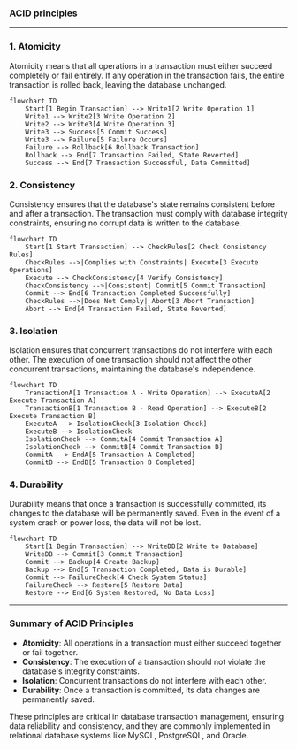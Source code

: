 ### ACID principles

---

### 1. Atomicity

Atomicity means that all operations in a transaction must either succeed completely or fail entirely. If any operation in the transaction fails, the entire transaction is rolled back, leaving the database unchanged.

```mermaid
flowchart TD
    Start[1 Begin Transaction] --> Write1[2 Write Operation 1]
    Write1 --> Write2[3 Write Operation 2]
    Write2 --> Write3[4 Write Operation 3]
    Write3 --> Success[5 Commit Success]
    Write3 --> Failure[5 Failure Occurs]
    Failure --> Rollback[6 Rollback Transaction]
    Rollback --> End[7 Transaction Failed, State Reverted]
    Success --> End[7 Transaction Successful, Data Committed]
```

### 2. Consistency

Consistency ensures that the database's state remains consistent before and after a transaction. The transaction must comply with database integrity constraints, ensuring no corrupt data is written to the database.

```mermaid
flowchart TD
    Start[1 Start Transaction] --> CheckRules[2 Check Consistency Rules]
    CheckRules -->|Complies with Constraints| Execute[3 Execute Operations]
    Execute --> CheckConsistency[4 Verify Consistency]
    CheckConsistency -->|Consistent| Commit[5 Commit Transaction]
    Commit --> End[6 Transaction Completed Successfully]
    CheckRules -->|Does Not Comply| Abort[3 Abort Transaction]
    Abort --> End[4 Transaction Failed, State Reverted]
```

### 3. Isolation

Isolation ensures that concurrent transactions do not interfere with each other. The execution of one transaction should not affect the other concurrent transactions, maintaining the database's independence.

```mermaid
flowchart TD
    TransactionA[1 Transaction A - Write Operation] --> ExecuteA[2 Execute Transaction A]
    TransactionB[1 Transaction B - Read Operation] --> ExecuteB[2 Execute Transaction B]
    ExecuteA --> IsolationCheck[3 Isolation Check]
    ExecuteB --> IsolationCheck
    IsolationCheck --> CommitA[4 Commit Transaction A]
    IsolationCheck --> CommitB[4 Commit Transaction B]
    CommitA --> EndA[5 Transaction A Completed]
    CommitB --> EndB[5 Transaction B Completed]
```

### 4. Durability

Durability means that once a transaction is successfully committed, its changes to the database will be permanently saved. Even in the event of a system crash or power loss, the data will not be lost.

```mermaid
flowchart TD
    Start[1 Begin Transaction] --> WriteDB[2 Write to Database]
    WriteDB --> Commit[3 Commit Transaction]
    Commit --> Backup[4 Create Backup]
    Backup --> End[5 Transaction Completed, Data is Durable]
    Commit --> FailureCheck[4 Check System Status]
    FailureCheck --> Restore[5 Restore Data]
    Restore --> End[6 System Restored, No Data Loss]
```

---

### Summary of ACID Principles

- **Atomicity**: All operations in a transaction must either succeed together or fail together.
- **Consistency**: The execution of a transaction should not violate the database's integrity constraints.
- **Isolation**: Concurrent transactions do not interfere with each other.
- **Durability**: Once a transaction is committed, its data changes are permanently saved.

These principles are critical in database transaction management, ensuring data reliability and consistency, and they are commonly implemented in relational database systems like MySQL, PostgreSQL, and Oracle.
